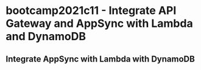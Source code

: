 # bootcamp2021c11 - Integrate API Gateway and AppSync with Lambda and DynamoDB

## Integrate AppSync with Lambda with DynamoDB

